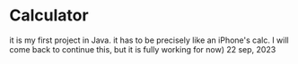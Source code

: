 # Calculator
it is my first project in Java. it has to be precisely like an iPhone's calc.
I will come back to continue this, but it is fully working for now) 22 sep, 2023
